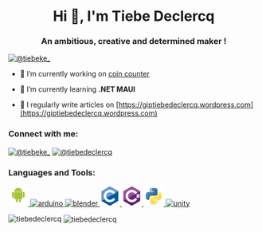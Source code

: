 <h1 align="center">Hi 👋, I'm Tiebe Declercq</h1>
<h3 align="center">An ambitious, creative and determined maker !</h3>

<p align="left"> <a href="https://twitter.com/@tiebeke_" target="blank"><img src="https://img.shields.io/twitter/follow/@tiebeke_?logo=twitter&style=for-the-badge" alt="@tiebeke_" /></a> </p>

- 🔭 I’m currently working on [coin counter](https://giptiebedeclercq.wordpress.com)

- 🌱 I’m currently learning **.NET MAUI**

- 📝 I regularly write articles on [https://giptiebedeclercq.wordpress.com](https://giptiebedeclercq.wordpress.com)

<h3 align="left">Connect with me:</h3>
<p align="left">
<a href="https://twitter.com/@tiebeke_" target="blank"><img align="center" src="https://raw.githubusercontent.com/rahuldkjain/github-profile-readme-generator/master/src/images/icons/Social/twitter.svg" alt="@tiebeke_" height="30" width="40" /></a>
<a href="https://www.youtube.com/c/@tiebedeclercq" target="blank"><img align="center" src="https://raw.githubusercontent.com/rahuldkjain/github-profile-readme-generator/master/src/images/icons/Social/youtube.svg" alt="@tiebedeclercq" height="30" width="40" /></a>
</p>

<h3 align="left">Languages and Tools:</h3>
<p align="left"> <a href="https://developer.android.com" target="_blank" rel="noreferrer"> <img src="https://raw.githubusercontent.com/devicons/devicon/master/icons/android/android-original-wordmark.svg" alt="android" width="40" height="40"/> </a> <a href="https://www.arduino.cc/" target="_blank" rel="noreferrer"> <img src="https://cdn.worldvectorlogo.com/logos/arduino-1.svg" alt="arduino" width="40" height="40"/> </a> <a href="https://www.blender.org/" target="_blank" rel="noreferrer"> <img src="https://download.blender.org/branding/community/blender_community_badge_white.svg" alt="blender" width="40" height="40"/> </a> <a href="https://www.cprogramming.com/" target="_blank" rel="noreferrer"> <img src="https://raw.githubusercontent.com/devicons/devicon/master/icons/c/c-original.svg" alt="c" width="40" height="40"/> </a> <a href="https://www.w3schools.com/cs/" target="_blank" rel="noreferrer"> <img src="https://raw.githubusercontent.com/devicons/devicon/master/icons/csharp/csharp-original.svg" alt="csharp" width="40" height="40"/> </a> <a href="https://www.python.org" target="_blank" rel="noreferrer"> <img src="https://raw.githubusercontent.com/devicons/devicon/master/icons/python/python-original.svg" alt="python" width="40" height="40"/> </a> <a href="https://unity.com/" target="_blank" rel="noreferrer"> <img src="https://www.vectorlogo.zone/logos/unity3d/unity3d-icon.svg" alt="unity" width="40" height="40"/> </a> </p>

<p><img align="left" src="https://github-readme-stats.vercel.app/api/top-langs?username=tiebedeclercq&show_icons=true&locale=en&layout=compact" alt="tiebedeclercq" /></p>

<p>&nbsp;<img align="center" src="https://github-readme-stats.vercel.app/api?username=tiebedeclercq&show_icons=true&locale=en" alt="tiebedeclercq" /></p>

